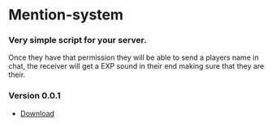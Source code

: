 # Mention-system
### Very simple script for your server.
Once they have that permission they will be able to send a players name in chat, the receiver will get a EXP sound in their end making sure that they are their.

### Version 0.0.1
- [Download](downloads/Versions/0.0.1/mention-noduf.md)

